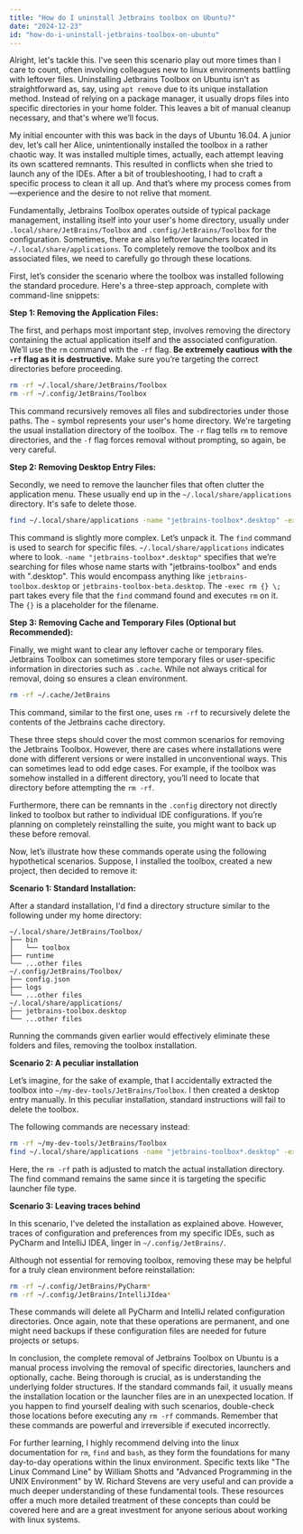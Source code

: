 ```yaml
---
title: "How do I uninstall Jetbrains toolbox on Ubuntu?"
date: "2024-12-23"
id: "how-do-i-uninstall-jetbrains-toolbox-on-ubuntu"
---
```


Alright, let's tackle this. I've seen this scenario play out more times than I care to count, often involving colleagues new to linux environments battling with leftover files. Uninstalling Jetbrains Toolbox on Ubuntu isn't as straightforward as, say, using `apt remove` due to its unique installation method. Instead of relying on a package manager, it usually drops files into specific directories in your home folder. This leaves a bit of manual cleanup necessary, and that's where we’ll focus.

My initial encounter with this was back in the days of Ubuntu 16.04. A junior dev, let’s call her Alice, unintentionally installed the toolbox in a rather chaotic way. It was installed multiple times, actually, each attempt leaving its own scattered remnants. This resulted in conflicts when she tried to launch any of the IDEs. After a bit of troubleshooting, I had to craft a specific process to clean it all up. And that’s where my process comes from—experience and the desire to not relive that moment.

Fundamentally, Jetbrains Toolbox operates outside of typical package management, installing itself into your user's home directory, usually under `.local/share/JetBrains/Toolbox` and `.config/JetBrains/Toolbox` for the configuration. Sometimes, there are also leftover launchers located in `~/.local/share/applications`. To completely remove the toolbox and its associated files, we need to carefully go through these locations.

First, let’s consider the scenario where the toolbox was installed following the standard procedure. Here's a three-step approach, complete with command-line snippets:

**Step 1: Removing the Application Files:**

The first, and perhaps most important step, involves removing the directory containing the actual application itself and the associated configuration. We’ll use the `rm` command with the `-rf` flag. **Be extremely cautious with the `-rf` flag as it is destructive.** Make sure you’re targeting the correct directories before proceeding.

```bash
rm -rf ~/.local/share/JetBrains/Toolbox
rm -rf ~/.config/JetBrains/Toolbox
```

This command recursively removes all files and subdirectories under those paths. The `~` symbol represents your user's home directory. We're targeting the usual installation directory of the toolbox. The `-r` flag tells `rm` to remove directories, and the `-f` flag forces removal without prompting, so again, be very careful.

**Step 2: Removing Desktop Entry Files:**

Secondly, we need to remove the launcher files that often clutter the application menu. These usually end up in the `~/.local/share/applications` directory. It's safe to delete those.

```bash
find ~/.local/share/applications -name "jetbrains-toolbox*.desktop" -exec rm {} \;
```

This command is slightly more complex. Let’s unpack it. The `find` command is used to search for specific files. `~/.local/share/applications` indicates where to look. `-name "jetbrains-toolbox*.desktop"` specifies that we’re searching for files whose name starts with "jetbrains-toolbox" and ends with ".desktop". This would encompass anything like `jetbrains-toolbox.desktop` or `jetbrains-toolbox-beta.desktop`. The `-exec rm {} \;` part takes every file that the `find` command found and executes `rm` on it. The `{}` is a placeholder for the filename.

**Step 3: Removing Cache and Temporary Files (Optional but Recommended):**

Finally, we might want to clear any leftover cache or temporary files. Jetbrains Toolbox can sometimes store temporary files or user-specific information in directories such as `.cache`. While not always critical for removal, doing so ensures a clean environment.

```bash
rm -rf ~/.cache/JetBrains
```

This command, similar to the first one, uses `rm -rf` to recursively delete the contents of the Jetbrains cache directory.

These three steps should cover the most common scenarios for removing the Jetbrains Toolbox. However, there are cases where installations were done with different versions or were installed in unconventional ways. This can sometimes lead to odd edge cases. For example, if the toolbox was somehow installed in a different directory, you’ll need to locate that directory before attempting the `rm -rf`.

Furthermore, there can be remnants in the `.config` directory not directly linked to toolbox but rather to individual IDE configurations. If you’re planning on completely reinstalling the suite, you might want to back up these before removal.

Now, let’s illustrate how these commands operate using the following hypothetical scenarios. Suppose, I installed the toolbox, created a new project, then decided to remove it:

**Scenario 1: Standard Installation:**

After a standard installation, I'd find a directory structure similar to the following under my home directory:

```
~/.local/share/JetBrains/Toolbox/
├── bin
│   └── toolbox
├── runtime
└── ...other files
~/.config/JetBrains/Toolbox/
├── config.json
├── logs
└── ...other files
~/.local/share/applications/
├── jetbrains-toolbox.desktop
└── ...other files
```
Running the commands given earlier would effectively eliminate these folders and files, removing the toolbox installation.

**Scenario 2: A peculiar installation**

Let’s imagine, for the sake of example, that I accidentally extracted the toolbox into `~/my-dev-tools/JetBrains/Toolbox`. I then created a desktop entry manually. In this peculiar installation, standard instructions will fail to delete the toolbox.

The following commands are necessary instead:

```bash
rm -rf ~/my-dev-tools/JetBrains/Toolbox
find ~/.local/share/applications -name "jetbrains-toolbox*.desktop" -exec rm {} \;
```

Here, the `rm -rf` path is adjusted to match the actual installation directory. The find command remains the same since it is targeting the specific launcher file type.

**Scenario 3: Leaving traces behind**

In this scenario, I've deleted the installation as explained above. However, traces of configuration and preferences from my specific IDEs, such as PyCharm and IntelliJ IDEA, linger in `~/.config/JetBrains/`.

Although not essential for removing toolbox, removing these may be helpful for a truly clean environment before reinstallation:

```bash
rm -rf ~/.config/JetBrains/PyCharm*
rm -rf ~/.config/JetBrains/IntelliJIdea*
```

These commands will delete all PyCharm and IntelliJ related configuration directories. Once again, note that these operations are permanent, and one might need backups if these configuration files are needed for future projects or setups.

In conclusion, the complete removal of Jetbrains Toolbox on Ubuntu is a manual process involving the removal of specific directories, launchers and optionally, cache. Being thorough is crucial, as is understanding the underlying folder structures. If the standard commands fail, it usually means the installation location or the launcher files are in an unexpected location. If you happen to find yourself dealing with such scenarios, double-check those locations before executing any `rm -rf` commands. Remember that these commands are powerful and irreversible if executed incorrectly.

For further learning, I highly recommend delving into the linux documentation for `rm`, `find` and `bash`, as they form the foundations for many day-to-day operations within the linux environment. Specific texts like "The Linux Command Line" by William Shotts and "Advanced Programming in the UNIX Environment" by W. Richard Stevens are very useful and can provide a much deeper understanding of these fundamental tools. These resources offer a much more detailed treatment of these concepts than could be covered here and are a great investment for anyone serious about working with linux systems.
